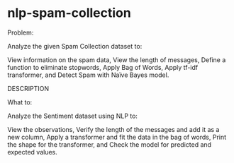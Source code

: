 # nlp-spam-collection
Problem: 

Analyze the given Spam Collection dataset to:

View information on the spam data,
View the length of messages,
Define a function to eliminate stopwords,
Apply Bag of Words,
Apply tf-idf transformer, and
Detect Spam with Naïve Bayes model.

DESCRIPTION

What to:

Analyze the Sentiment dataset using NLP to:

View the observations,
Verify the length of the messages and add it as a new column,
Apply a transformer and fit the data in the bag of words,
Print the shape for the transformer, and
Check the model for predicted and expected values.
